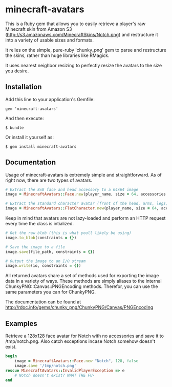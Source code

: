 # minecraft-avatars

This is a Ruby gem that allows you to easily retrieve a player's raw Minecraft skin from Amazon S3 (http://s3.amazonaws.com/MinecraftSkins/Notch.png) and restructure it into a variety of usable sizes and formats.

It relies on the simple, pure-ruby 'chunky_png' gem to parse and restructure the skins, rather than huge libraries like RMagick.

It uses nearest neighbor resizing to perfectly resize the avatars to the size you desire.

## Installation

Add this line to your application's Gemfile:

    gem 'minecraft-avatars'

And then execute:

    $ bundle

Or install it yourself as:

    $ gem install minecraft-avatars

## Documentation
Usage of minecraft-avatars is extremely simple and straightforward. As of right now, there are two types of avatars.
```ruby
# Extract the 8x8 face and head accessory to a 64x64 image
image = MinecraftAvatars::Face.new(player_name, size = 64, accessories = true)

# Extract the standard character avatar (front of the head, arms, legs, and torso) to a 32x64 image
image = MinecraftAvatars::FlatCharacter.new(player_name, size = 64, accessories = true)
```
Keep in mind that avatars are not lazy-loaded and perform an HTTP request every time the class is intialized.
```ruby
# Get the raw blob (this is what youll likely be using)
image.to_blob(constraints = {})

# Save the image to a file
image.save(file_path, constraints = {})

# Output the image to an I/O stream
image.write(io, constraints = {})
```
All returned avatars share a set of methods used for exporting the image data in a variety of ways. 
These methods are simply aliases to the internal ChunkyPNG::Canvas::PNGEncoding methods. Therefor, you can use the same parameters you can for ChunkyPNG.

The documentation can be found at http://rdoc.info/gems/chunky_png/ChunkyPNG/Canvas/PNGEncoding
## Examples

Retrieve a 128x128 face avatar for Notch with no accessories and save it to /tmp/notch.png. Also catch exceptions incase Notch somehow doesn't exist.
```ruby
begin
    image = MinecraftAvatars::Face.new "Notch", 128, false
    image.save '/tmp/notch.png'
rescue MinecraftAvatars::InvalidPlayerException => e
    # Notch doesn't exist? WHAT THE FU-
end
```
